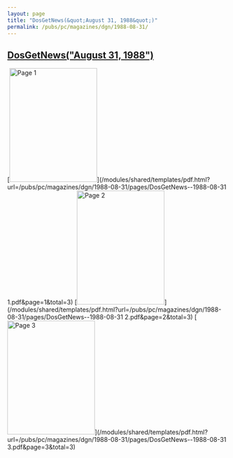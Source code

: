 ```yaml
---
layout: page
title: "DosGetNews(&quot;August 31, 1988&quot;)"
permalink: /pubs/pc/magazines/dgn/1988-08-31/
---
```


[DosGetNews("August 31, 1988")](https://s3-us-west-2.amazonaws.com/archive.pcjs.org/pubs/pc/magazines/dgn/1988-08-31/DosGetNews--1988-08-31.pdf)
---

[<img id="page-1" src="https://s3-us-west-2.amazonaws.com/archive.pcjs.org/pubs/pc/magazines/dgn/1988-08-31/thumbs/DosGetNews--1988-08-31 1.jpeg" width="200" height="260" alt="Page 1"/>](/modules/shared/templates/pdf.html?url=/pubs/pc/magazines/dgn/1988-08-31/pages/DosGetNews--1988-08-31 1.pdf&page=1&total=3)
[<img id="page-2" src="https://s3-us-west-2.amazonaws.com/archive.pcjs.org/pubs/pc/magazines/dgn/1988-08-31/thumbs/DosGetNews--1988-08-31 2.jpeg" width="200" height="260" alt="Page 2"/>](/modules/shared/templates/pdf.html?url=/pubs/pc/magazines/dgn/1988-08-31/pages/DosGetNews--1988-08-31 2.pdf&page=2&total=3)
[<img id="page-3" src="https://s3-us-west-2.amazonaws.com/archive.pcjs.org/pubs/pc/magazines/dgn/1988-08-31/thumbs/DosGetNews--1988-08-31 3.jpeg" width="200" height="260" alt="Page 3"/>](/modules/shared/templates/pdf.html?url=/pubs/pc/magazines/dgn/1988-08-31/pages/DosGetNews--1988-08-31 3.pdf&page=3&total=3)
